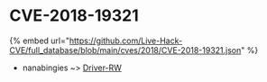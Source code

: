 # CVE-2018-19321
{% embed url="https://github.com/Live-Hack-CVE/full_database/blob/main/cves/2018/CVE-2018-19321.json" %}

* nanabingies ~> [Driver-RW](https://www.alice-snow.ru/2018/database/cve-2018-19321/driver-rw-nanabingies)